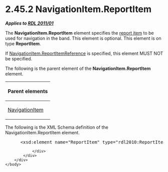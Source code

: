 <html dir="LTR" xmlns:mshelp="http://msdn.microsoft.com/mshelp" xmlns:ddue="http://ddue.schemas.microsoft.com/authoring/2003/5" xmlns:xlink="http://www.w3.org/1999/xlink" xmlns:tool="http://www.microsoft.com/tooltip">
    <head>
        <meta http-equiv="Content-Type" content="text/html; CHARSET=utf-8"></meta>
        <meta name="save" content="history"></meta>
        <title>2.45.2 NavigationItem.ReportItem</title>
        <xml>
            <mshelp:toctitle title="2.45.2 NavigationItem.ReportItem"></mshelp:toctitle>
            <mshelp:rltitle title="[MS-RDL]: NavigationItem.ReportItem"></mshelp:rltitle>
            <mshelp:keyword index="A" term="2a7eec12-9d11-4bc0-9190-39917b40ee60"></mshelp:keyword>
            <mshelp:attr name="DCSext.ContentType" value="open specification"></mshelp:attr>
            <mshelp:attr name="AssetID" value="2a7eec12-9d11-4bc0-9190-39917b40ee60"></mshelp:attr>
            <mshelp:attr name="TopicType" value="kbRef"></mshelp:attr>
            <mshelp:attr name="DCSext.Title" value="[MS-RDL]: NavigationItem.ReportItem" />
        </xml>
    </head>
    <body>
        <div id="header">
            <h1 class="heading">2.45.2 NavigationItem.ReportItem</h1>
        </div>
        <div id="mainSection">
            <div id="mainBody">
                <div id="allHistory" class="saveHistory"></div>
                <div id="sectionSection0" class="section" name="collapseableSection">
                    

<p><b><i>Applies to </i></b><a href="bf2bab1a-b608-4bcc-b718-1cc1baa9579c.md"><b><i>RDL 2011/01</i></b></a></p>

<p>The <b>NavigationItem.ReportItem</b> element specifies the <a href="b2482b3f-74ab-4ca8-a9e5-c07955011743.md#gt_c6f8e999-fca9-4e79-96e7-fb4c2c43d601">report item</a> to be used for
navigation in the band. This element is optional. This element is on type <b>ReportItem</b>.</p>

<p>If <a href="5d4b5692-dd1b-476a-b1a8-5e5e124a32d2.md">NavigationItem.ReportItemReference</a>
is specified, this element MUST NOT be specified.</p>

<p>The following is the parent element of the <b>NavigationItem.ReportItem</b>
element.</p>

<table>
 <thead>
  <tr>
   <th>
   <p>Parent elements</p>
   </th>
  </tr>
 </thead>
 <tr>
  <td>
  <p><a href="641d4b8e-25ed-425c-ad17-66ba777d2782.md">NavigationItem</a></p>
  </td>
 </tr>
</table>

<p>The following is the XML Schema definition of the
NavigationItem.ReportItem element.</p>

<dl>
<dd>
<div><pre> &lt;xsd:element name=&quot;ReportItem&quot; type=&quot;rdl2010:ReportItemsType&quot; minOccurs=&quot;0&quot; maxOccurs=&quot;1&quot;/&gt;
</pre></div>
</dd></dl>


                </div>
            </div>
        </div>
    </body>
</html>